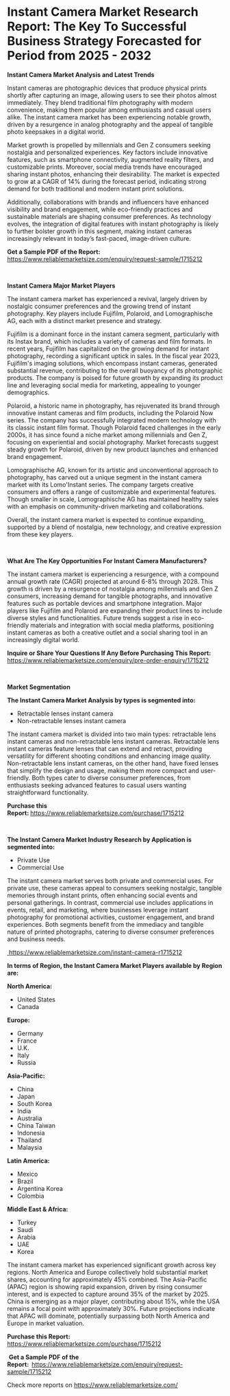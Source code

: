 <p><h1>Instant Camera Market Research Report: The Key To Successful Business Strategy Forecasted for Period from 2025 - 2032</h1></p><p><strong>Instant Camera Market Analysis and Latest Trends</strong></p>
<p><p>Instant cameras are photographic devices that produce physical prints shortly after capturing an image, allowing users to see their photos almost immediately. They blend traditional film photography with modern convenience, making them popular among enthusiasts and casual users alike. The instant camera market has been experiencing notable growth, driven by a resurgence in analog photography and the appeal of tangible photo keepsakes in a digital world.</p><p>Market growth is propelled by millennials and Gen Z consumers seeking nostalgia and personalized experiences. Key factors include innovative features, such as smartphone connectivity, augmented reality filters, and customizable prints. Moreover, social media trends have encouraged sharing instant photos, enhancing their desirability. The market is expected to grow at a CAGR of 14% during the forecast period, indicating strong demand for both traditional and modern instant print solutions.</p><p>Additionally, collaborations with brands and influencers have enhanced visibility and brand engagement, while eco-friendly practices and sustainable materials are shaping consumer preferences. As technology evolves, the integration of digital features with instant photography is likely to further bolster growth in this segment, making instant cameras increasingly relevant in today’s fast-paced, image-driven culture.</p></p>
<p><strong>Get a Sample PDF of the Report:&nbsp;</strong> <a href="https://www.reliablemarketsize.com/enquiry/request-sample/1715212?utm_campaign=2625&utm_medium=2&utm_source=Github&utm_content=ia&utm_term=28032025&utm_id=instant-camera">https://www.reliablemarketsize.com/enquiry/request-sample/1715212</a></p>
<p>&nbsp;</p>
<p><strong>Instant Camera Major Market Players</strong></p>
<p><p>The instant camera market has experienced a revival, largely driven by nostalgic consumer preferences and the growing trend of instant photography. Key players include Fujifilm, Polaroid, and Lomographische AG, each with a distinct market presence and strategy.</p><p>Fujifilm is a dominant force in the instant camera segment, particularly with its Instax brand, which includes a variety of cameras and film formats. In recent years, Fujifilm has capitalized on the growing demand for instant photography, recording a significant uptick in sales. In the fiscal year 2023, Fujifilm's imaging solutions, which encompass instant cameras, generated substantial revenue, contributing to the overall buoyancy of its photographic products. The company is poised for future growth by expanding its product line and leveraging social media for marketing, appealing to younger demographics.</p><p>Polaroid, a historic name in photography, has rejuvenated its brand through innovative instant cameras and film products, including the Polaroid Now series. The company has successfully integrated modern technology with its classic instant film format. Though Polaroid faced challenges in the early 2000s, it has since found a niche market among millennials and Gen Z, focusing on experiential and social photography. Market forecasts suggest steady growth for Polaroid, driven by new product launches and enhanced brand engagement.</p><p>Lomographische AG, known for its artistic and unconventional approach to photography, has carved out a unique segment in the instant camera market with its Lomo'Instant series. The company targets creative consumers and offers a range of customizable and experimental features. Though smaller in scale, Lomographische AG has maintained healthy sales with an emphasis on community-driven marketing and collaborations.</p><p>Overall, the instant camera market is expected to continue expanding, supported by a blend of nostalgia, new technology, and creative expression from these key players.</p></p>
<p>&nbsp;</p>
<p><strong>What Are The Key Opportunities For Instant Camera Manufacturers?</strong></p>
<p><p>The instant camera market is experiencing a resurgence, with a compound annual growth rate (CAGR) projected at around 6-8% through 2028. This growth is driven by a resurgence of nostalgia among millennials and Gen Z consumers, increasing demand for tangible photographs, and innovative features such as portable devices and smartphone integration. Major players like Fujifilm and Polaroid are expanding their product lines to include diverse styles and functionalities. Future trends suggest a rise in eco-friendly materials and integration with social media platforms, positioning instant cameras as both a creative outlet and a social sharing tool in an increasingly digital world.</p></p>
<p><strong>Inquire or Share Your Questions If Any Before Purchasing This Report:</strong> <a href="https://www.reliablemarketsize.com/enquiry/pre-order-enquiry/1715212?utm_campaign=2625&utm_medium=2&utm_source=Github&utm_content=ia&utm_term=28032025&utm_id=instant-camera">https://www.reliablemarketsize.com/enquiry/pre-order-enquiry/1715212</a></p>
<p>&nbsp;</p>
<p><strong>Market Segmentation</strong></p>
<p><strong>The Instant Camera Market Analysis by types is segmented into:</strong></p>
<p><ul><li>Retractable lenses instant camera</li><li>Non-retractable lenses instant camera</li></ul></p>
<p><p>The instant camera market is divided into two main types: retractable lens instant cameras and non-retractable lens instant cameras. Retractable lens instant cameras feature lenses that can extend and retract, providing versatility for different shooting conditions and enhancing image quality. Non-retractable lens instant cameras, on the other hand, have fixed lenses that simplify the design and usage, making them more compact and user-friendly. Both types cater to diverse consumer preferences, from enthusiasts seeking advanced features to casual users wanting straightforward functionality.</p></p>
<p><strong>Purchase this Report:&nbsp;</strong><a href="https://www.reliablemarketsize.com/purchase/1715212?utm_campaign=2625&utm_medium=2&utm_source=Github&utm_content=ia&utm_term=28032025&utm_id=instant-camera">https://www.reliablemarketsize.com/purchase/1715212</a></p>
<p>&nbsp;</p>
<p><strong>The Instant Camera Market Industry Research by Application is segmented into:</strong></p>
<p><ul><li>Private Use</li><li>Commercial Use</li></ul></p>
<p><p>The instant camera market serves both private and commercial uses. For private use, these cameras appeal to consumers seeking nostalgic, tangible memories through instant prints, often enhancing social events and personal gatherings. In contrast, commercial use includes applications in events, retail, and marketing, where businesses leverage instant photography for promotional activities, customer engagement, and brand experiences. Both segments benefit from the immediacy and tangible nature of printed photographs, catering to diverse consumer preferences and business needs.</p></p>
<p><a href="https://www.reliablemarketsize.com/instant-camera-r1715212?utm_campaign=2625&utm_medium=2&utm_source=Github&utm_content=ia&utm_term=28032025&utm_id=instant-camera">&nbsp;https://www.reliablemarketsize.com/instant-camera-r1715212</a></p>
<p><strong>In terms of Region, the Instant Camera Market Players available by Region are:</strong></p>
<p>
    <p> <strong> North America: </strong>
        <ul>
            <li>United States</li>
            <li>Canada</li>
        </ul>
        </p> 
    <p> <strong> Europe: </strong>
        <ul>
            <li>Germany</li>
            <li>France</li>
            <li>U.K.</li>
            <li>Italy</li>
            <li>Russia</li>
        </ul>
        </p> 
    <p> <strong> Asia-Pacific: </strong>
        <ul>
            <li>China</li>
            <li>Japan</li>
            <li>South Korea</li>
            <li>India</li>
            <li>Australia</li>
            <li>China Taiwan</li>
            <li>Indonesia</li>
            <li>Thailand</li>
            <li>Malaysia</li>
        </ul>
        </p> 
    <p> <strong> Latin America: </strong>
        <ul>
            <li>Mexico</li>
            <li>Brazil</li>
            <li>Argentina Korea</li>
            <li>Colombia</li>
        </ul>
        </p> 
    <p> <strong> Middle East & Africa: </strong>
        <ul>
            <li>Turkey</li>
            <li>Saudi</li>
            <li>Arabia</li>
            <li>UAE</li>
            <li>Korea</li>
        </ul>
    </p>
    </p>
<p><p>The instant camera market has experienced significant growth across key regions. North America and Europe collectively hold substantial market shares, accounting for approximately 45% combined. The Asia-Pacific (APAC) region is showing rapid expansion, driven by rising consumer interest, and is expected to capture around 35% of the market by 2025. China is emerging as a major player, contributing about 15%, while the USA remains a focal point with approximately 30%. Future projections indicate that APAC will dominate, potentially surpassing both North America and Europe in market valuation.</p></p>
<p><strong>Purchase this Report: </strong><a href="https://www.reliablemarketsize.com/purchase/1715212?utm_campaign=2625&utm_medium=2&utm_source=Github&utm_content=ia&utm_term=28032025&utm_id=instant-camera">https://www.reliablemarketsize.com/purchase/1715212</a></p>
<p>&nbsp;<strong>Get a Sample PDF of the Report:&nbsp;&nbsp;</strong><a href="https://www.reliablemarketsize.com/enquiry/request-sample/1715212?utm_campaign=2625&utm_medium=2&utm_source=Github&utm_content=ia&utm_term=28032025&utm_id=instant-camera">https://www.reliablemarketsize.com/enquiry/request-sample/1715212</a></p>
<p><strong></strong></p>
<p>Check more reports on <a href="https://www.reliablemarketsize.com/?utm_campaign=2625&utm_medium=2&utm_source=Github&utm_content=ia&utm_term=28032025&utm_id=instant-camera">https://www.reliablemarketsize.com/</a></p>